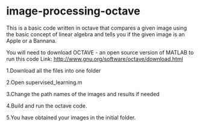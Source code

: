 # image-processing-octave
This is a basic code written in octave that compares a given image using the basic concept of linear algebra and tells you if the given image is an Apple or a Bannana.  

You will need to download OCTAVE - an open source version of MATLAB to run this code Link: http://www.gnu.org/software/octave/download.html    

1.Download all the files into one folder      

2.Open supervised_learning.m      

3.Change the path names of the images and results if needed    

4.Build and run the octave code.    

5.You have obtained your images in the initial folder.
